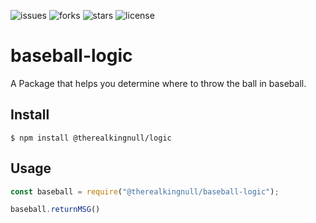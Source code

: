 
![issues](https://img.shields.io/github/issues/therealkingnull/baseball-logic) 
![forks](	https://img.shields.io/github/forks/therealkingnull/baseball-logic) 
![stars](https://img.shields.io/github/stars/therealkingnull/baseball-logic) 
![license](https://img.shields.io/github/license/therealkingnull/baseball-logic) 

# baseball-logic

A Package that helps you determine where to throw the ball in baseball.

## Install

```
$ npm install @therealkingnull/logic
```

## Usage

```js
const baseball = require("@therealkingnull/baseball-logic");

baseball.returnMSG()
```


